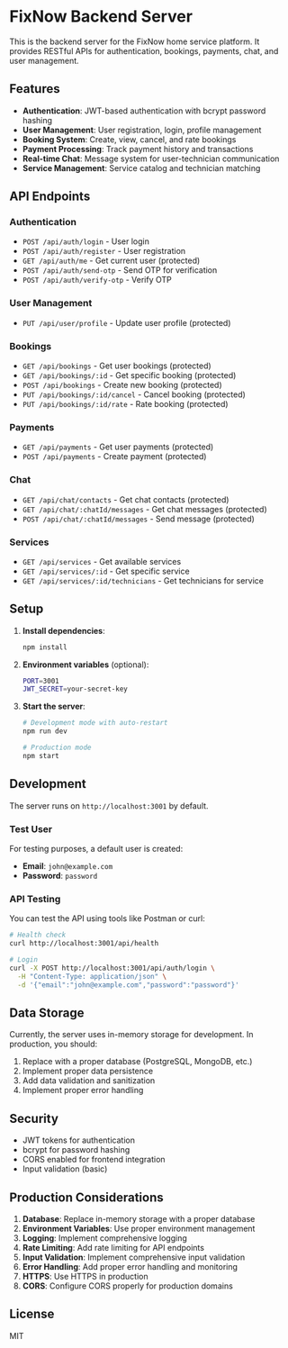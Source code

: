 # FixNow Backend Server

This is the backend server for the FixNow home service platform. It provides RESTful APIs for authentication, bookings, payments, chat, and user management.

## Features

- **Authentication**: JWT-based authentication with bcrypt password hashing
- **User Management**: User registration, login, profile management
- **Booking System**: Create, view, cancel, and rate bookings
- **Payment Processing**: Track payment history and transactions
- **Real-time Chat**: Message system for user-technician communication
- **Service Management**: Service catalog and technician matching

## API Endpoints

### Authentication
- `POST /api/auth/login` - User login
- `POST /api/auth/register` - User registration
- `GET /api/auth/me` - Get current user (protected)
- `POST /api/auth/send-otp` - Send OTP for verification
- `POST /api/auth/verify-otp` - Verify OTP

### User Management
- `PUT /api/user/profile` - Update user profile (protected)

### Bookings
- `GET /api/bookings` - Get user bookings (protected)
- `GET /api/bookings/:id` - Get specific booking (protected)
- `POST /api/bookings` - Create new booking (protected)
- `PUT /api/bookings/:id/cancel` - Cancel booking (protected)
- `PUT /api/bookings/:id/rate` - Rate booking (protected)

### Payments
- `GET /api/payments` - Get user payments (protected)
- `POST /api/payments` - Create payment (protected)

### Chat
- `GET /api/chat/contacts` - Get chat contacts (protected)
- `GET /api/chat/:chatId/messages` - Get chat messages (protected)
- `POST /api/chat/:chatId/messages` - Send message (protected)

### Services
- `GET /api/services` - Get available services
- `GET /api/services/:id` - Get specific service
- `GET /api/services/:id/technicians` - Get technicians for service

## Setup

1. **Install dependencies**:
   ```bash
   npm install
   ```

2. **Environment variables** (optional):
   ```bash
   PORT=3001
   JWT_SECRET=your-secret-key
   ```

3. **Start the server**:
   ```bash
   # Development mode with auto-restart
   npm run dev
   
   # Production mode
   npm start
   ```

## Development

The server runs on `http://localhost:3001` by default.

### Test User
For testing purposes, a default user is created:
- **Email**: `john@example.com`
- **Password**: `password`

### API Testing
You can test the API using tools like Postman or curl:

```bash
# Health check
curl http://localhost:3001/api/health

# Login
curl -X POST http://localhost:3001/api/auth/login \
  -H "Content-Type: application/json" \
  -d '{"email":"john@example.com","password":"password"}'
```

## Data Storage

Currently, the server uses in-memory storage for development. In production, you should:

1. Replace with a proper database (PostgreSQL, MongoDB, etc.)
2. Implement proper data persistence
3. Add data validation and sanitization
4. Implement proper error handling

## Security

- JWT tokens for authentication
- bcrypt for password hashing
- CORS enabled for frontend integration
- Input validation (basic)

## Production Considerations

1. **Database**: Replace in-memory storage with a proper database
2. **Environment Variables**: Use proper environment management
3. **Logging**: Implement comprehensive logging
4. **Rate Limiting**: Add rate limiting for API endpoints
5. **Input Validation**: Implement comprehensive input validation
6. **Error Handling**: Add proper error handling and monitoring
7. **HTTPS**: Use HTTPS in production
8. **CORS**: Configure CORS properly for production domains

## License

MIT
